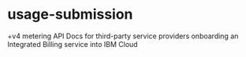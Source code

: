# usage-submission
+v4 metering API Docs for third-party service providers onboarding an Integrated Billing service into IBM Cloud
